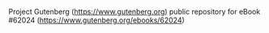 Project Gutenberg (https://www.gutenberg.org) public repository for eBook #62024 (https://www.gutenberg.org/ebooks/62024)
